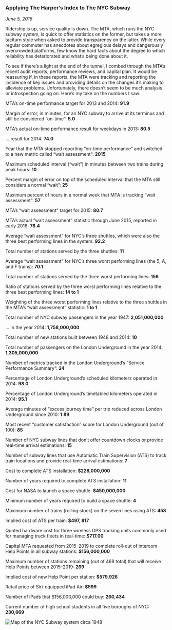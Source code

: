 ### Applying The Harper’s Index to The NYC Subway

*June 5, 2016*

Ridership is up, service quality is down. The MTA, which runs the NYC subway system, is quick to offer statistics on the former, but takes a more taciturn style when asked to provide transparency on the latter. While every regular commuter has anecdotes about egregious delays and dangerously overcrowded platforms, few know the hard facts about the degree to which reliability has deteriorated and what’s being done about it.

To see if there’s a light at the end of the tunnel, I combed through the MTA’s recent audit reports, performance reviews, and capital plan. It would be reassuring if, in these reports, the MTA were tracking and reporting the incidence of key issues and providing details on the changes it’s making to alleviate problems. Unfortunately, there doesn’t seem to be much analysis or introspection going on. Here’s my take on the numbers I saw:

MTA’s on-time performance target for 2013 and 2014: **91.9**

Margin of error, in minutes, for an NYC subway to arrive at its terminus and still be considered “on-time”: **5.0**

MTA’s actual on-time performance result for weekdays in 2013: **80.5**

… result for 2014: **74.0**

Year that the MTA stopped reporting “on-time performance” and switched to a new metric called “wait assessment”: **2015**

Maximum scheduled interval (“wait”) in minutes between two trains during peak hours: **10**

Percent margin of error on top of the scheduled interval that the MTA still considers a normal “wait”: **25**

Maximum percent of hours in a normal week that MTA is tracking “wait assessment”: **57**

MTA’s “wait assessment” target for 2015: **80.7**

MTA’s actual “wait assessment” statistic through June 2015, reported in early 2016: **78.4**

Average “wait assessment” for NYC’s three shuttles, which were also the three best performing lines in the system: **92.2**

Total number of stations served by the three shuttles: **11**

Average “wait assessment” for NYC’s three worst performing lines (the 5, A, and F trains): **70.1**

Total number of stations served by the three worst performing lines: **156**

Ratio of stations served by the three worst performing lines relative to the three best performing lines: **14 to 1**

Weighting of the three worst performing lines relative to the three shuttles in the MTA’s “wait assessment” statistic: **1 to 1**

Total number of NYC subway passengers in the year 1947: **2,051,000,000**

… in the year 2014: **1,758,000,000**

Total number of new stations built between 1948 and 2014: **10**

Total number of passengers on the London Underground in the year 2014: **1,305,000,000**

Number of metrics tracked in the London Underground’s “Service Performance Summary”: **24**

Percentage of London Underground’s scheduled kilometers operated in 2014: **98.0**

Percentage of London Underground’s timetabled kilometers operated in 2014: **95.1**

Average minutes of “excess journey time” per trip reduced across London Underground since 2010: **1.89**

Most recent “customer satisfaction” score for London Underground (out of 100): **85**

Number of NYC subway lines that don’t offer countdown clocks or provide real-time arrival estimations: **15**

Number of subway lines that use Automatic Train Supervision (ATS) to track train locations and provide real-time arrival estimations: **7**

Cost to complete ATS installation: **$228,000,000**

Number of years required to complete ATS installation: **11**

Cost for NASA to launch a space shuttle: **$450,000,000**

Minimum number of years required to build a space shuttle: **4**

Maximum number of trains (rolling stock) on the seven lines using ATS: **458**

Implied cost of ATS per train: **$497, 817**

Quoted hardware cost for three wireless GPS tracking units commonly used for managing truck fleets in real-time: **$717.00**

Capital MTA requested from 2015–2019 to complete roll-out of intercom Help Points in all subway stations: **$156,000,000**

Maximum number of stations remaining (out of 469 total) that will receive Help Points between 2015–2019: **269**

Implied cost of new Help Point per station: **$579,926**

Retail price of Siri-equipped iPad Air: **$599**

Number of iPads that $156,000,000 could buy: **260,434**

Current number of high school students in all five boroughs of NYC: **230,669**

![Map of the NYC Subway system circa 1948](https://miro.medium.com/max/1400/0*8EsiE2MC35Da1fwx.gif)